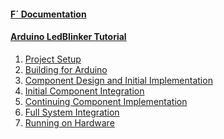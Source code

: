 
<h4><a href="https://nasa.github.io/fprime/">F´ Documentation</a></h4>
  <ul>
    <!-- empty list for consistent spacing between items -->
  </ul>
<h4><a href="/fprime-tutorial-arduino-blinker/">Arduino LedBlinker Tutorial</a></h4>
  <ol>
    <li><a href="/fprime-tutorial-arduino-blinker/docs/project-setup.html">Project Setup</a></li>
    <li><a href="/fprime-tutorial-arduino-blinker/docs/building-for-arduino.html">Building for Arduino</a></li>
    <li><a href="/fprime-tutorial-arduino-blinker/docs/component-implementation-1.html">Component Design and Initial Implementation</a></li>
    <li><a href="/fprime-tutorial-arduino-blinker/docs/initial-integration.html">Initial Component Integration</a></li>
    <li><a href="/fprime-tutorial-arduino-blinker/docs/component-implementation-2.html">Continuing Component Implementation</a></li>
    <li><a href="/fprime-tutorial-arduino-blinker/docs/full-integration.html">Full System Integration</a></li>
    <li><a href="/fprime-tutorial-arduino-blinker/docs/running-on-hardware.html">Running on Hardware</a></li>
  </ol>
